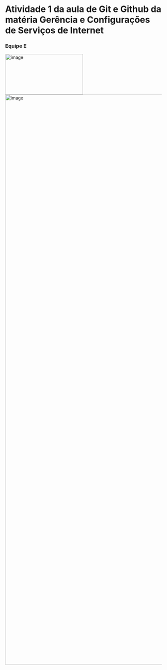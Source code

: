 <h1>Atividade 1 da aula de Git e Github da matéria Gerência e Configurações de Serviços de Internet</h1>
<h3>Equipe E</h3>
<img width="250" height="130" alt="image" src="https://github.com/user-attachments/assets/c6236c7c-dbb3-4e8d-871a-9f5c42463fd1" />

<img width="2782" height="1827" alt="image" src="https://github.com/user-attachments/assets/75f9b1bd-526e-45bd-a59d-dd4c9da2652c" />
